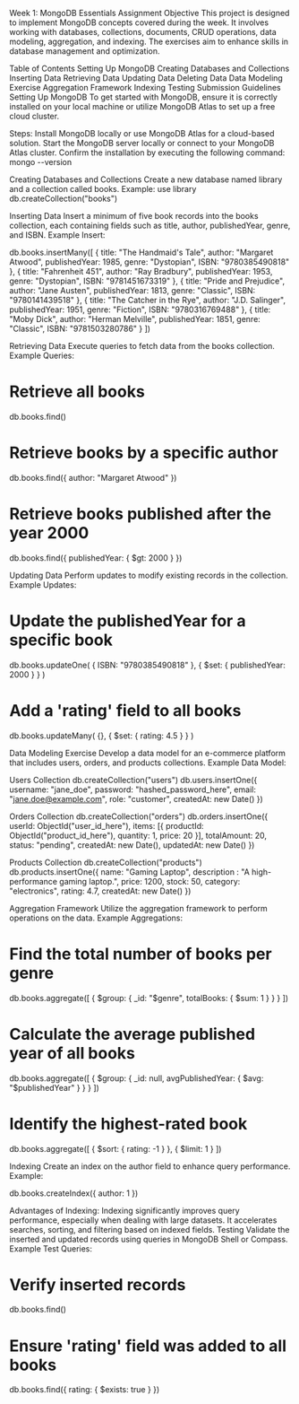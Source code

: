 Week 1: MongoDB Essentials Assignment
Objective
This project is designed to implement MongoDB concepts covered during the week. It involves working with databases, collections, documents, CRUD operations, data modeling, aggregation, and indexing. The exercises aim to enhance skills in database management and optimization.

Table of Contents
Setting Up MongoDB
Creating Databases and Collections
Inserting Data
Retrieving Data
Updating Data
Deleting Data
Data Modeling Exercise
Aggregation Framework
Indexing
Testing
Submission Guidelines
Setting Up MongoDB
To get started with MongoDB, ensure it is correctly installed on your local machine or utilize MongoDB Atlas to set up a free cloud cluster.

Steps:
Install MongoDB locally or use MongoDB Atlas for a cloud-based solution.
Start the MongoDB server locally or connect to your MongoDB Atlas cluster.
Confirm the installation by executing the following command:
mongo --version

Creating Databases and Collections
Create a new database named library and a collection called books.
Example:
use library
db.createCollection("books")

Inserting Data
Insert a minimum of five book records into the books collection, each containing fields such as title, author, publishedYear, genre, and ISBN.
Example Insert:

db.books.insertMany([
  {
    title: "The Handmaid's Tale",
    author: "Margaret Atwood",
    publishedYear: 1985,
    genre: "Dystopian",
    ISBN: "9780385490818"
  },
  {
    title: "Fahrenheit 451",
    author: "Ray Bradbury",
    publishedYear: 1953,
    genre: "Dystopian",
    ISBN: "9781451673319"
  },
  {
    title: "Pride and Prejudice",
    author: "Jane Austen",
    publishedYear: 1813,
    genre: "Classic",
    ISBN: "9780141439518"
  },
  {
    title: "The Catcher in the Rye",
    author: "J.D. Salinger",
    publishedYear: 1951,
    genre: "Fiction",
    ISBN: "9780316769488"
  },
  {
    title: "Moby Dick",
    author: "Herman Melville",
    publishedYear: 1851,
    genre: "Classic",
    ISBN: "9781503280786"
  }
])

Retrieving Data
Execute queries to fetch data from the books collection.
Example Queries:

# Retrieve all books
db.books.find()

# Retrieve books by a specific author
db.books.find({ author: "Margaret Atwood" })

# Retrieve books published after the year 2000
db.books.find({ publishedYear: { $gt: 2000 } })

Updating Data
Perform updates to modify existing records in the collection.
Example Updates:
# Update the publishedYear for a specific book
db.books.updateOne(
  { ISBN: "9780385490818" },
  { $set: { publishedYear: 2000 } }
)

# Add a 'rating' field to all books
db.books.updateMany(
  {},
  { $set: { rating: 4.5 } }
)

Data Modeling Exercise
Develop a data model for an e-commerce platform that includes users, orders, and products collections.
Example Data Model:

Users Collection
db.createCollection("users")
db.users.insertOne({
  username: "jane_doe",
  password: "hashed_password_here",
  email: "jane.doe@example.com",
  role: "customer",
  createdAt: new Date()
})

Orders Collection
db.createCollection("orders")
db.orders.insertOne({
  userId: ObjectId("user_id_here"), 
  items: [{ productId: ObjectId("product_id_here"), quantity: 1, price: 20 }],
  totalAmount: 20,
  status: "pending",
  createdAt: new Date(),
  updatedAt: new Date()
})

Products Collection
db.createCollection("products")
db.products.insertOne({
  name: "Gaming Laptop",
  description : "A high-performance gaming laptop.",
  price: 1200,
  stock: 50,
  category: "electronics",
  rating: 4.7,
  createdAt: new Date()
})

Aggregation Framework
Utilize the aggregation framework to perform operations on the data.
Example Aggregations:
# Find the total number of books per genre
db.books.aggregate([
  { $group: { _id: "$genre", totalBooks: { $sum: 1 } } }
])

# Calculate the average published year of all books
db.books.aggregate([
  { $group: { _id: null, avgPublishedYear: { $avg: "$publishedYear" } } }
])

# Identify the highest-rated book
db.books.aggregate([
  { $sort: { rating: -1 } },
  { $limit: 1 }
])

Indexing
Create an index on the author field to enhance query performance.
Example:

db.books.createIndex({ author: 1 })


Advantages of Indexing:
Indexing significantly improves query performance, especially when dealing with large datasets.
It accelerates searches, sorting, and filtering based on indexed fields.
Testing
Validate the inserted and updated records using queries in MongoDB Shell or Compass.
Example Test Queries:
# Verify inserted records
db.books.find()

# Ensure 'rating' field was added to all books
db.books.find({ rating: { $exists: true } })





